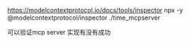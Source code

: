 https://modelcontextprotocol.io/docs/tools/inspector
npx -y @modelcontextprotocol/inspector ./time_mcpserver

可以验证mcp server 实现有没有成功